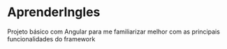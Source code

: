 # AprenderIngles

Projeto básico com Angular para me familiarizar melhor com as principais funcionalidades do framework
